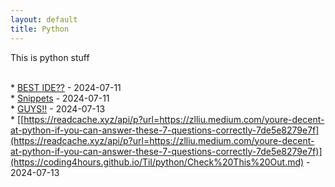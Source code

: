 ```yaml
---
layout: default
title: Python
---
```

This is python stuff

<!-- index starts -->
<!-- index ends -->

<br>* [BEST IDE??](https://coding4hours.github.io/Til/python/BEST%20IDE%3F%3F.md) - 2024-07-11
<br>* [Snippets](https://coding4hours.github.io/Til/python/Snippets.md) - 2024-07-11
<br>* [GUYS!!](https://coding4hours.github.io/Til/python/GUYS.md) - 2024-07-13
<br>* [[https://readcache.xyz/api/p?url=https://zlliu.medium.com/youre-decent-at-python-if-you-can-answer-these-7-questions-correctly-7de5e8279e7f](https://readcache.xyz/api/p?url=https://zlliu.medium.com/youre-decent-at-python-if-you-can-answer-these-7-questions-correctly-7de5e8279e7f)](https://coding4hours.github.io/Til/python/Check%20This%20Out.md) - 2024-07-13